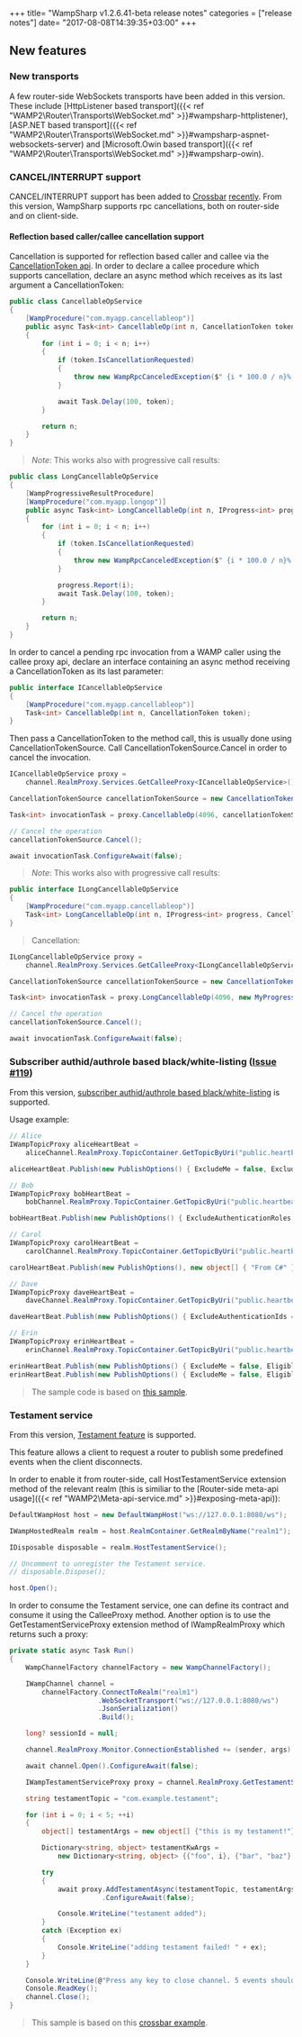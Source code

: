 +++
title= "WampSharp v1.2.6.41-beta release notes"
categories = ["release notes"]
date= "2017-08-08T14:39:35+03:00"
+++

## New features

### New transports

A few router-side WebSockets transports have been added in this version. These include [HttpListener based transport]({{< ref "WAMP2\Router\Transports\WebSocket.md" >}}#wampsharp-httplistener), [ASP.NET based transport]({{< ref "WAMP2\Router\Transports\WebSocket.md" >}}#wampsharp-aspnet-websockets-server) and [Microsoft.Owin based transport]({{< ref "WAMP2\Router\Transports\WebSocket.md" >}}#wampsharp-owin).

### CANCEL/INTERRUPT support

CANCEL/INTERRUPT support has been added to [Crossbar](http://crossbar.io/) [recently](https://github.com/crossbario/crossbar/pull/1111). From this version, WampSharp supports rpc cancellations, both on router-side and on client-side.

#### Reflection based caller/callee cancellation support

Cancellation is supported for reflection based caller and callee via the [CancellationToken api](https://msdn.microsoft.com/en-us/library/system.threading.cancellationtoken(v=vs.110).aspx). In order to declare a callee procedure which supports cancellation, declare an async method which receives as its last argument a CancellationToken:

```csharp
public class CancellableOpService
{
    [WampProcedure("com.myapp.cancellableop")]
    public async Task<int> CancellableOp(int n, CancellationToken token)
    {
        for (int i = 0; i < n; i++)
        {
            if (token.IsCancellationRequested)
            {
                throw new WampRpcCanceledException($" {i * 100.0 / n}% of the work was done");
            }

            await Task.Delay(100, token);
        }

        return n;
    }
}
```

> _Note_: This works also with progressive call results:
```csharp
public class LongCancellableOpService
{
    [WampProgressiveResultProcedure]
    [WampProcedure("com.myapp.longop")]
    public async Task<int> LongCancellableOp(int n, IProgress<int> progress, CancellationToken token)
    {
        for (int i = 0; i < n; i++)
        {
            if (token.IsCancellationRequested)
            {
                throw new WampRpcCanceledException($" {i * 100.0 / n}% of the work was done");
            }

            progress.Report(i);
            await Task.Delay(100, token);
        }

        return n;
    }
}
```

In order to cancel a pending rpc invocation from a WAMP caller using the callee proxy api, declare an interface containing an async method receiving a CancellationToken as its last parameter:

```csharp
public interface ICancellableOpService
{
    [WampProcedure("com.myapp.cancellableop")]
    Task<int> CancellableOp(int n, CancellationToken token);
}
```

Then pass a CancellationToken to the method call, this is usually done using CancellationTokenSource. Call CancellationTokenSource.Cancel in order to cancel the invocation.

```csharp
ICancellableOpService proxy =
    channel.RealmProxy.Services.GetCalleeProxy<ICancellableOpService>();

CancellationTokenSource cancellationTokenSource = new CancellationTokenSource();

Task<int> invocationTask = proxy.CancellableOp(4096, cancellationTokenSource.Token);

// Cancel the operation
cancellationTokenSource.Cancel();

await invocationTask.ConfigureAwait(false);
```

> _Note_: This works also with progressive call results:
```csharp
public interface ILongCancellableOpService
{
    [WampProcedure("com.myapp.cancellableop")]
    Task<int> LongCancellableOp(int n, IProgress<int> progress, CancellationToken token);
}
```
> 
> Cancellation:
```csharp
ILongCancellableOpService proxy =
    channel.RealmProxy.Services.GetCalleeProxy<ILongCancellableOpService>();

CancellationTokenSource cancellationTokenSource = new CancellationTokenSource();

Task<int> invocationTask = proxy.LongCancellableOp(4096, new MyProgress(), cancellationTokenSource.Token);

// Cancel the operation
cancellationTokenSource.Cancel();

await invocationTask.ConfigureAwait(false);
```

### Subscriber authid/authrole based black/white-listing ([Issue #119](https://github.com/Code-Sharp/WampSharp/issues/119))

From this version, [subscriber authid/authrole based black/white-listing](http://wamp-proto.org/static/rfc/draft-oberstet-hybi-crossbar-wamp.html#rfc.section.14.4.1.3) is supported.

Usage example:

```csharp
// Alice
IWampTopicProxy aliceHeartBeat =
    aliceChannel.RealmProxy.TopicContainer.GetTopicByUri("public.heartbeat.alice");

aliceHeartBeat.Publish(new PublishOptions() { ExcludeMe = false, ExcludeAuthenticationIds = new string[] { "bob" } }, new object[] { "From C#" });

// Bob
IWampTopicProxy bobHeartBeat =
    bobChannel.RealmProxy.TopicContainer.GetTopicByUri("public.heartbeat.bob");

bobHeartBeat.Publish(new PublishOptions() { ExcludeAuthenticationRoles = new string[] { "beta" } }, new object[] { "From C#" });

// Carol
IWampTopicProxy carolHeartBeat =
    carolChannel.RealmProxy.TopicContainer.GetTopicByUri("public.heartbeat.carol");

carolHeartBeat.Publish(new PublishOptions(), new object[] { "From C#" });

// Dave
IWampTopicProxy daveHeartBeat =
    daveChannel.RealmProxy.TopicContainer.GetTopicByUri("public.heartbeat.dave");

daveHeartBeat.Publish(new PublishOptions() { ExcludeAuthenticationIds = new string[] { "alice", "bob" } }, new object[] { "From C#" });

// Erin
IWampTopicProxy erinHeartBeat =
    erinChannel.RealmProxy.TopicContainer.GetTopicByUri("public.heartbeat.erin");

erinHeartBeat.Publish(new PublishOptions() { ExcludeMe = false, EligibleAuthenticationIds = new string[] { "alice", "bob", "dave" } }, new object[] { "From C#" });
erinHeartBeat.Publish(new PublishOptions() { ExcludeMe = false, EligibleAuthenticationRoles = new string[] { "beta" } }, new object[] { "From C#" });
```

> The sample code is based on [this sample](https://github.com/crossbario/crossbar-examples/tree/master/exclude_subscribers).

### Testament service

From this version, [Testament feature](http://wamp-proto.org/static/rfc/draft-oberstet-hybi-crossbar-wamp.html#rfc.section.14.4.11) is supported.

This feature allows a client to request a router to publish some predefined events when the client disconnects.

In order to enable it from router-side, call HostTestamentService extension method of the relevant realm (this is similiar to the [Router-side meta-api usage]({{< ref "WAMP2\Meta-api-service.md" >}}#exposing-meta-api)):

```csharp
DefaultWampHost host = new DefaultWampHost("ws://127.0.0.1:8080/ws");

IWampHostedRealm realm = host.RealmContainer.GetRealmByName("realm1");

IDisposable disposable = realm.HostTestamentService();

// Uncomment to unregister the Testament service. 
// disposable.Dispose(); 

host.Open();
```

In order to consume the Testament service, one can define its contract and consume it using the CalleeProxy method. Another option is to use the GetTestamentServiceProxy extension method of IWampRealmProxy which returns such a proxy:

```csharp
private static async Task Run()
{
    WampChannelFactory channelFactory = new WampChannelFactory();

    IWampChannel channel =
        channelFactory.ConnectToRealm("realm1")
                      .WebSocketTransport("ws://127.0.0.1:8080/ws")
                      .JsonSerialization()
                      .Build();

    long? sessionId = null;

    channel.RealmProxy.Monitor.ConnectionEstablished += (sender, args) => { sessionId = args.SessionId; }; 

    await channel.Open().ConfigureAwait(false);

    IWampTestamentServiceProxy proxy = channel.RealmProxy.GetTestamentServiceProxy();

    string testamentTopic = "com.example.testament";

    for (int i = 0; i < 5; ++i)
    {
        object[] testamentArgs = new object[] {"this is my testament!"};

        Dictionary<string, object> testamentKwArgs =
            new Dictionary<string, object> {{"foo", i}, {"bar", "baz"}, {"sess", sessionId}};

        try
        {
            await proxy.AddTestamentAsync(testamentTopic, testamentArgs, testamentKwArgs)
                       .ConfigureAwait(false);

            Console.WriteLine("testament added");
        }
        catch (Exception ex)
        {
            Console.WriteLine("adding testament failed! " + ex);
        }
    }

    Console.WriteLine(@"Press any key to close channel. 5 events should be published to ""com.example.testament""");
    Console.ReadKey();
    channel.Close();
}
```

> This sample is based on this [crossbar example](https://github.com/crossbario/crossbar-examples/tree/240c1f015990a859683a74de40e51a9f9ab3b5f9/pubsub/testament).